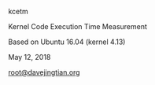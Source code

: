 kcetm

Kernel Code Execution Time Measurement

Based on Ubuntu 16.04 (kernel 4.13)

May 12, 2018

root@davejingtian.org
